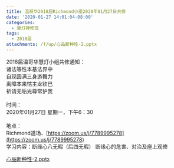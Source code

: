```yaml
---
title: 温哥华2018届Richmond小组2020年01月27日共修
date: '2020-01-27 14:01:04-08:00'
categories:
  - 慧灯禅修班
tags:
  - 2018届
attachments: /f/up/心品断种性-2.pptx
---
```

2018届温哥华慧灯小组共修通知：\
诸法等性本基法界中\
自现圆满三身游舞力\
离障本来怙主龙钦巴\
祈请无垢光尊常护我\
\
时间：\
2020年01月27日 星期一，下午6：30\
\
地点：\
Richmond道场、[https://zoom.us/j/7789995278](https://zoom.us/j/7789995278) 
\
学习内容：断缘心八无暇（后四无暇） 断缘心的危害、对治及座上观修

[心品断种性-2.pptx](https://hdvblob.blob.core.windows.net/hdv/f/up/心品断种性-2.pptx)
